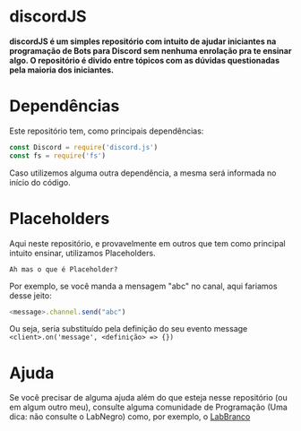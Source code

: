 discordJS
=======

**discordJS é um simples repositório com intuito de ajudar iniciantes na programação de Bots para Discord sem nenhuma enrolação pra te ensinar algo. O repositório é divido entre tópicos com as dúvidas questionadas pela maioria dos iniciantes.**

Dependências
============
Este repositório tem, como principais dependências:
```javascript
const Discord = require('discord.js')
const fs = require('fs')
```

Caso utilizemos alguma outra dependência, a mesma será informada no início do código.

Placeholders
============
Aqui neste repositório, e provavelmente em outros que tem como principal intuito ensinar, utilizamos Placeholders.

`Ah mas o que é Placeholder?`

Por exemplo, se você manda a mensagem "abc" no canal, aqui fariamos desse jeito:

```javascript
<message>.channel.send("abc")
```

Ou seja, <message> seria substituído pela definição do seu evento message `<client>.on('message', <definição> => {})`
  
Ajuda
============
Se você precisar de alguma ajuda além do que esteja nesse repositório (ou em algum outro meu), consulte alguma comunidade de Programação (Uma dica: não consulte o LabNegro) como, por exemplo, o [LabBranco](https://discord.gg/ubKXj2z)
